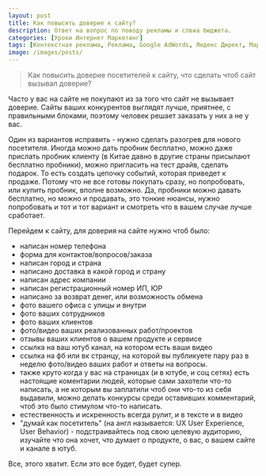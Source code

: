 ```yaml
---
layout: post
title: Как повысить доверие к сайту?
description: Ответ на вопрос по поводу рекламы и слвиа бюджета.
categories: [Уроки Интернет Маркетинг]
tags: [Контекстная реклама, Реклама, Google AdWords, Яндекс Директ, Маркетинг]
image: /images/posts/
---
```


<!-- <img src="{{ site.baseurl }}/images/posts/chto-delat-yesli-reklama-unichtozhayet-byudzhet-i-ne-prinosit-polzy.md"
alt="Как повысить доверие посетителей к сайту?" title="Пост про увеличение доверия к сайту">
-->
<blockquote>
Как повысить доверие посетителей к сайту, что сделать чтоб сайт вызывал доверие?
</blockquote>


Часто у вас на сайте не покупают из за того что сайт не вызывает доверие. Сайты ваших конкурентов выглядят лучше, приятнее, с правильными  блоками, поэтому человек решает заказать у них а не у вас.

Один из вариантов исправить - нужно сделать разогрев для нового посетителя. Иногда можно дать пробник бесплатно, можно даже прислать пробник клиенту (в Китае давно в другие страны присылают бесплатно пробники), можно пригласить на тест драйв, сделать подарок. То есть создать цепочку событий, которая приведет к продаже. Потому что не все готовы покупать сразу, но попробовать, или купить пробник, вполне возможно. Да, пробники можно давать бесплатно, но можно и продавать, это тонкие нюансы, нужно попробовать и тот и тот вариант и смотреть что в вашем случае лучше сработает.


Перейдем к сайту, для доверия на сайте нужно чтоб было:
<ul>
<li>
написан номер телефона
</li><li>
форма для контактов/вопросов/заказа
</li><li>
написан город и страна
</li><li>
написано доставка в какой город и страну
</li><li>
написан адрес компании
</li><li>
написан регистрационный номер ИП, ЮР
</li><li>
написано за возврат денег, или возможность обмена
</li><li>
фото вашего офиса с улицы и внутри
</li><li>
фото ваших сотрудников
</li><li>
фото ваших клиентов
</li><li>
фото/видео ваших реализованных работ/проектов
</li><li>
отзывы ваших клиентов о вашем продукте и сервисе
</li><li>
ссылка на ваш ютуб канал, на котором есть ваши видео
</li><li>
ссылка на фб или вк странцу, на которой вы публикуете пару раз в неделю фото/видео ваших работ и ответы на вопросы.
</li><li>
также круто когда у вас на страницах (и в ютубе, и соц сетях) есть настоящие коментарии людей, которые сами захотели что-то написать, а не которым вы заплатили чтоб они что-то из себя выдавили, можно делать конкурсы среди оставивших комментарий, чтоб это было стимулом что-то написать.
</li><li>
естественность и искренность всегда рулит, и в тексте и в видео
</li><li>
"думай как посетитель" (на англ называется: UX User Experience, User Behavior) - подстраивайтесь под свою целевую аудиторию, изучайте что она хочет, что думает о продукте, о вас, о вашем сайте и канале в ютуб.
</li>
</ul>

Все, этого хватит. Если это все будет, будет супер.
